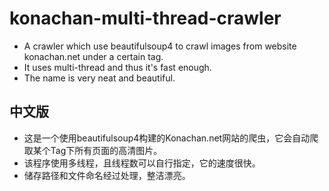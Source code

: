 # konachan-multi-thread-crawler

* A crawler which use beautifulsoup4 to crawl images from website konachan.net under a certain tag. 
* It uses multi-thread and thus it's fast enough. 
* The name is very neat and beautiful.

## 中文版

* 这是一个使用beautifulsoup4构建的Konachan.net网站的爬虫，它会自动爬取某个Tag下所有页面的高清图片。
* 该程序使用多线程，且线程数可以自行指定，它的速度很快。
* 储存路径和文件命名经过处理，整洁漂亮。
